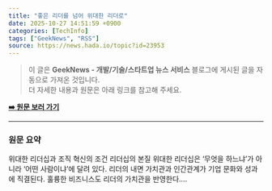 ```yaml
---
title: "좋은 리더를 넘어 위대한 리더로"
date: 2025-10-27 14:51:59 +0900
categories: [TechInfo]
tags: ["GeekNews", "RSS"]
source: https://news.hada.io/topic?id=23953
---
```

> 이 글은 **GeekNews - 개발/기술/스타트업 뉴스 서비스** 블로그에 게시된 글을 자동으로 가져온 것입니다. <br>
> 더 자세한 내용과 원문은 아래 링크를 참고해 주세요.

[**➡️ 원문 보러 가기**](https://news.hada.io/topic?id=23953)

---

### 원문 요약
위대한 리더십과 조직 혁신의 조건 리더십의 본질 위대한 리더십은 ‘무엇을 하느냐’가 아니라 ‘어떤 사람이냐’에 달려 있다. 리더의 내면 가치관과 인간관계가 기업 문화와 성과에 직결된다. 훌륭한 비즈니스도 리더의 가치관을 반영한다....

